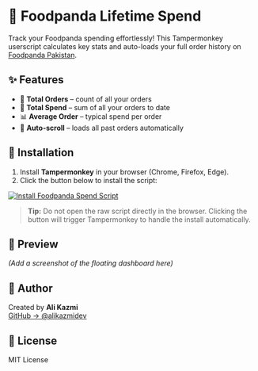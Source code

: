 # 🍱 Foodpanda Lifetime Spend

Track your Foodpanda spending effortlessly! This Tampermonkey userscript calculates key stats and auto-loads your full order history on [Foodpanda Pakistan](https://www.foodpanda.pk/new/orders).

## ✨ Features
- 🧾 **Total Orders** – count of all your orders  
- 💸 **Total Spend** – sum of all your orders to date  
- 📊 **Average Order** – typical spend per order  
- 🔄 **Auto-scroll** – loads all past orders automatically  

## 🚀 Installation
1. Install **Tampermonkey** in your browser (Chrome, Firefox, Edge).  
2. Click the button below to install the script:

[![Install Foodpanda Spend Script](https://img.shields.io/badge/Install-Foodpanda%20Script-brightgreen?style=for-the-badge)](https://cdn.jsdelivr.net/gh/alikazmidev/Foodpanda-Lifetime-Spend-PKR/foodpanda-order-calculator.user.js)

> **Tip:** Do not open the raw script directly in the browser. Clicking the button will trigger Tampermonkey to handle the install automatically.

## 📸 Preview
*(Add a screenshot of the floating dashboard here)*

## 👤 Author
Created by **Ali Kazmi**  
[GitHub → @alikazmidev](https://github.com/alikazmidev)

## 📝 License
MIT License
